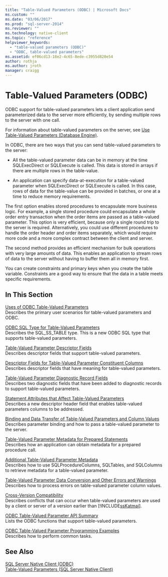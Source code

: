 ```yaml
---
title: "Table-Valued Parameters (ODBC) | Microsoft Docs"
ms.custom: ""
ms.date: "03/06/2017"
ms.prod: "sql-server-2014"
ms.reviewer: ""
ms.technology: native-client
ms.topic: "reference"
helpviewer_keywords: 
  - "table-valued parameters (ODBC)"
  - "ODBC, table-valued parameters"
ms.assetid: ef06cd13-18e2-4c65-8ede-c3955d820e54
author: rothja
ms.author: jroth
manager: craigg
---
```

# Table-Valued Parameters (ODBC)
  ODBC support for table-valued parameters lets a client application send parameterized data to the server more efficiently, by sending multiple rows to the server with one call.  
  
 For information about table-valued parameters on the server, see [Use Table-Valued Parameters &#40;Database Engine&#41;](../tables/use-table-valued-parameters-database-engine.md).  
  
 In ODBC, there are two ways that you can send table-valued parameters to the server:  
  
-   All the table-valued parameter data can be in memory at the time SQLExecDirect or SQLExecute is called. This data is stored in arrays if there are multiple rows in the table-value.  
  
-   An application can specify data-at-execution for a table-valued parameter when SQLExecDirect or SQLExecute is called. In this case, rows of data for the table-value can be provided in batches, or one at a time to reduce memory requirements.  
  
 The first option enables stored procedures to encapsulate more business logic. For example, a single stored procedure could encapsulate a whole order entry transaction when the order items are passed as a table-valued parameter. This option is very efficient, because only a single round trip to the server is required. Alternatively, you could use different procedures to handle the order header and order items separately, which would require more code and a more complex contract between the client and server.  
  
 The second method provides an efficient mechanism for bulk operations with very large amounts of data. This enables an application to stream rows of data to the server without having to buffer them all in memory first.  
  
 You can create constraints and primary keys when you create the table variable. Constraints are a good way to ensure that the data in a table meets specific requirements.  
  
## In This Section  
 [Uses of ODBC Table-Valued Parameters](uses-of-odbc-table-valued-parameters.md)  
 Describes the primary user scenarios for table-valued parameters and ODBC.  
  
 [ODBC SQL Type for Table-Valued Parameters](odbc-sql-type-for-table-valued-parameters.md)  
 Describes the SQL_SS_TABLE type. This is a new ODBC SQL type that supports table-valued parameters.  
  
 [Table-Valued Parameter Descriptor Fields](table-valued-parameter-descriptor-fields.md)  
 Describes descriptor fields that support table-valued parameters.  
  
 [Descriptor Fields for Table-Valued Parameter Constituent Columns](descriptor-fields-for-table-valued-parameter-constituent-columns.md)  
 Describes descriptor fields that have meaning for table-valued parameters.  
  
 [Table-Valued Parameter Diagnostic Record Fields](table-valued-parameter-diagnostic-record-fields.md)  
 Describes two diagnostic fields that have been added to diagnostic records to support table-valued parameters.  
  
 [Statement Attributes that Affect Table-Valued Parameters](statement-attributes-that-affect-table-valued-parameters.md)  
 Describes a new descriptor header field that enables table-valued parameters columns to be addressed.  
  
 [Binding and Data Transfer of Table-Valued Parameters and Column Values](binding-and-data-transfer-of-table-valued-parameters-and-column-values.md)  
 Describes parameter binding and how to pass a table-valued parameter to the server.  
  
 [Table-Valued Parameter Metadata for Prepared Statements](table-valued-parameter-metadata-for-prepared-statements.md)  
 Describes how an application can obtain metadata for a prepared procedure call.  
  
 [Additional Table-Valued Parameter Metadata](additional-table-valued-parameter-metadata.md)  
 Describes how to use SQLProcedureColumns, SQLTables, and SQLColumns to retrieve metadata for a table-valued parameter.  
  
 [Table-Valued Parameter Data Conversion and Other Errors and Warnings](table-valued-parameter-data-conversion-and-other-errors-and-warnings.md)  
 Describes how to process errors on table-valued parameter column values.  
  
 [Cross-Version Compatibility](cross-version-compatibility.md)  
 Describes conflicts that can occur when table-valued parameters are used by a client or server of a version earlier than [!INCLUDE[ssKatmai](../../includes/sskatmai-md.md)].  
  
 [ODBC Table-Valued Parameter API Summary](odbc-table-valued-parameter-api-summary.md)  
 Lists the ODBC functions that support table-valued parameters.  
  
 [ODBC Table-Valued Parameter Programming Examples](../../database-engine/dev-guide/odbc-table-valued-parameter-programming-examples.md)  
 Describes how to perform common tasks.  
  
## See Also  
 [SQL Server Native Client &#40;ODBC&#41;](../native-client/odbc/sql-server-native-client-odbc.md)   
 [Table-Valued Parameters &#40;SQL Server Native Client&#41;](../native-client/features/table-valued-parameters-sql-server-native-client.md)  
  
  
